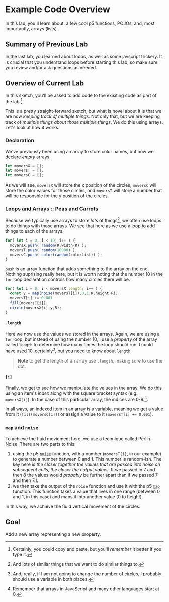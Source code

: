 # Example Code Overview

In this lab, you'll learn about: a few cool p5 functions, POJOs, and, most importantly, arrays (lists). 

## Summary of Previous Lab

In the last lab, you learned about loops, as well as some javscript trickery. It is crucial that you understand loops before starting this lab, so make sure you review and/or ask questions as needed. 

## Overview of Current Lab

In this sketch, you'll be asked to add code to the exisiting code as part of the lab.[^1]

This is a pretty straight-forward sketch, but what is novel about it is that we are now _keeping track of multiple things_. Not only that, but we are keeping track of _multiple things about those multiple things_. We do this using arrays. Let's look at how it works. 

### Declaration

We've previously been using an array to store color names, but now we declare _empty_ arrays. 

```javascript
let moversX = [];
let moversT = [];
let moversC = [];
```

As we will see, `moversX` will store the x position of the circles, `moversC` will store the color values for those circles, and `moversT` will store a number that will be responsble for the y position of the circles. 

### Loops and Arrays :: Peas and Carrots

Because we typically use arrays to store _lots_ of things[^2], we often use loops to do things with those arrays. We see that here as we use a loop to add things to each of the arrays. 

```javascript
for( let i = 0; i < 10; i++ ) {
  moversX.push( random(R,width-R) );
  moversT.push( random(10000) );
  moversC.push( color(random(colorList)) );
}
```

`push` is an array function that adds something to the array on the end. Nothing suprising really here, but it is worth noting that the number 10 in the `for` loop declaration controls how many circles there will be. 

```javascript
for( let i = 0; i < moversX.length; i++ ) {
  const y = map(noise(moversT[i]),0,1,R,height-R);
  moversT[i] += 0.001
  fill(moversC[i]);
  circle(moversX[i],y,R);
}
```
#### `.length`

Here we now use the values we stored in the arrays. Again, we are using a `for` loop, but instead of using the number 10, I use a _property_ of the array called `length` to determine how many times the loop should run. I could have used 10, certainly[^3], but you need to know about `length`. 

>**Note** to get the length of an array use `.length`, making sure to use the dot.

#### `[i]`

Finally, we get to see how we manipulate the values in the array. We do this using an item's _index_ along with the square bracket syntax (e.g. `moversX[i]`). In the case of this particular array, the indices are 0-9.[^4]. 

In all ways, an indexed item in an array is a variable, meaning we get a value from it (`fill(moversC[i])`) or assign a value to it (`moversT[i] += 0.001`).

### `map` and `noise`

To achieve the fluid moviement here, we use a technique called Perlin Noise. There are two parts to this: 

1. using the p5 [`noise`](https://p5js.org/reference/#/p5/noise) function, with a number (`moversT[i]`, in our example) to generate a number between 0 and 1. This number is random-ish. The key here is _the closer together the values that are passed into noise on subsequent calls, the closer the output values_. If we passed in 7 and then 8 the values would _probably_ be further apart than if we passed 7 and then 7.1.
2. we then take the output of the `noise` function and use it with the p5 [`map`](https://p5js.org/reference/#/p5/map) function. This function takes a value that lives in one range (between 0 and 1, in this case) and maps it into another value (0 to height).

In this way, we achieve the fluid vertical movement of the circles. 

## Goal

Add a new array representing a new property. 

[^1]: Certainly, you could copy and paste, but you'll _remember_ it better if you type it. 
[^2]: And lots of similar things that we want to do similar things to. 
[^3]: And, really, if I am not going to change the number of circles, I probably should use a variable in both places. 
[^4]:  Remember that arrays in JavaScript and many other languages start at 0. 